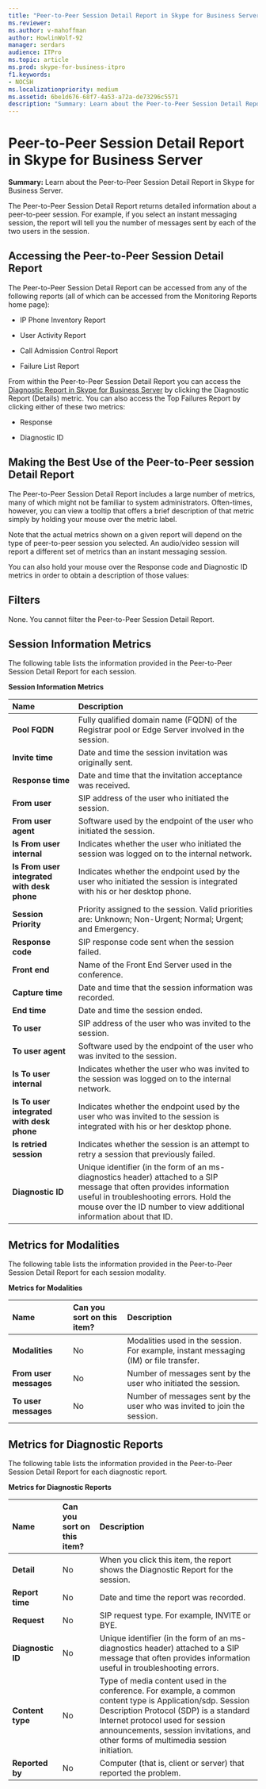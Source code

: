 ```yaml
---
title: "Peer-to-Peer Session Detail Report in Skype for Business Server"
ms.reviewer: 
ms.author: v-mahoffman
author: HowlinWolf-92
manager: serdars
audience: ITPro
ms.topic: article
ms.prod: skype-for-business-itpro
f1.keywords:
- NOCSH
ms.localizationpriority: medium
ms.assetid: 6be1d676-68f7-4a53-a72a-de73296c5571
description: "Summary: Learn about the Peer-to-Peer Session Detail Report in Skype for Business Server."
---
```


# Peer-to-Peer Session Detail Report in Skype for Business Server
 
**Summary:** Learn about the Peer-to-Peer Session Detail Report in Skype for Business Server.
  
The Peer-to-Peer Session Detail Report returns detailed information about a peer-to-peer session. For example, if you select an instant messaging session, the report will tell you the number of messages sent by each of the two users in the session.
  
## Accessing the Peer-to-Peer Session Detail Report

The Peer-to-Peer Session Detail Report can be accessed from any of the following reports (all of which can be accessed from the Monitoring Reports home page):
  
- IP Phone Inventory Report
    
- User Activity Report
    
- Call Admission Control Report
    
- Failure List Report 
    
From within the Peer-to-Peer Session Detail Report you can access the [Diagnostic Report in Skype for Business Server](diagnostic-report.md) by clicking the Diagnostic Report (Details) metric. You can also access the Top Failures Report by clicking either of these two metrics:
  
- Response
    
- Diagnostic ID
    
## Making the Best Use of the Peer-to-Peer session Detail Report

The Peer-to-Peer Session Detail Report includes a large number of metrics, many of which might not be familiar to system administrators. Often-times, however, you can view a tooltip that offers a brief description of that metric simply by holding your mouse over the metric label.
  
Note that the actual metrics shown on a given report will depend on the type of peer-to-peer session you selected. An audio/video session will report a different set of metrics than an instant messaging session.
  
You can also hold your mouse over the Response code and Diagnostic ID metrics in order to obtain a description of those values:
  
## Filters

None. You cannot filter the Peer-to-Peer Session Detail Report.
  
## Session Information Metrics

The following table lists the information provided in the Peer-to-Peer Session Detail Report for each session.
  
**Session Information Metrics**

|**Name**|**Description**|
|:-----|:-----|
|**Pool FQDN** <br/> |Fully qualified domain name (FQDN) of the Registrar pool or Edge Server involved in the session.  <br/> |
|**Invite time** <br/> |Date and time the session invitation was originally sent.  <br/> |
|**Response time** <br/> |Date and time that the invitation acceptance was received.  <br/> |
|**From user** <br/> |SIP address of the user who initiated the session.  <br/> |
|**From user agent** <br/> |Software used by the endpoint of the user who initiated the session.  <br/> |
|**Is From user internal** <br/> |Indicates whether the user who initiated the session was logged on to the internal network.  <br/> |
|**Is From user integrated with desk phone** <br/> |Indicates whether the endpoint used by the user who initiated the session is integrated with his or her desktop phone.  <br/> |
|**Session Priority** <br/> |Priority assigned to the session. Valid priorities are: Unknown; Non-Urgent; Normal; Urgent; and Emergency.  <br/> |
|**Response code** <br/> |SIP response code sent when the session failed.  <br/> |
|**Front end** <br/> |Name of the Front End Server used in the conference.  <br/> |
|**Capture time** <br/> |Date and time that the session information was recorded.  <br/> |
|**End time** <br/> |Date and time the session ended.  <br/> |
|**To user** <br/> |SIP address of the user who was invited to the session.  <br/> |
|**To user agent** <br/> |Software used by the endpoint of the user who was invited to the session.  <br/> |
|**Is To user internal** <br/> |Indicates whether the user who was invited to the session was logged on to the internal network.  <br/> |
|**Is To user integrated with desk phone** <br/> |Indicates whether the endpoint used by the user who was invited to the session is integrated with his or her desktop phone.  <br/> |
|**Is retried session** <br/> |Indicates whether the session is an attempt to retry a session that previously failed.  <br/> |
|**Diagnostic ID** <br/> |Unique identifier (in the form of an ms-diagnostics header) attached to a SIP message that often provides information useful in troubleshooting errors. Hold the mouse over the ID number to view additional information about that ID.  <br/> |
   
## Metrics for Modalities

The following table lists the information provided in the Peer-to-Peer Session Detail Report for each session modality.
  
**Metrics for Modalities**

|**Name**|**Can you sort on this item?**|**Description**|
|:-----|:-----|:-----|
|**Modalities** <br/> |No  <br/> |Modalities used in the session. For example, instant messaging (IM) or file transfer.  <br/> |
|**From user messages** <br/> |No  <br/> |Number of messages sent by the user who initiated the session.  <br/> |
|**To user messages** <br/> |No  <br/> |Number of messages sent by the user who was invited to join the session.  <br/> |
   
## Metrics for Diagnostic Reports

The following table lists the information provided in the Peer-to-Peer Session Detail Report for each diagnostic report.
  
**Metrics for Diagnostic Reports**

|**Name**|**Can you sort on this item?**|**Description**|
|:-----|:-----|:-----|
|**Detail** <br/> |No  <br/> |When you click this item, the report shows the Diagnostic Report for the session.  <br/> |
|**Report time** <br/> |No  <br/> |Date and time the report was recorded.  <br/> |
|**Request** <br/> |No  <br/> |SIP request type. For example, INVITE or BYE.  <br/> |
|**Diagnostic ID** <br/> |No  <br/> |Unique identifier (in the form of an ms-diagnostics header) attached to a SIP message that often provides information useful in troubleshooting errors.  <br/> |
|**Content type** <br/> |No  <br/> |Type of media content used in the conference. For example, a common content type is Application/sdp. Session Description Protocol (SDP) is a standard Internet protocol used for session announcements, session invitations, and other forms of multimedia session initiation.  <br/> |
|**Reported by** <br/> |No  <br/> |Computer (that is, client or server) that reported the problem.  <br/> |
   

